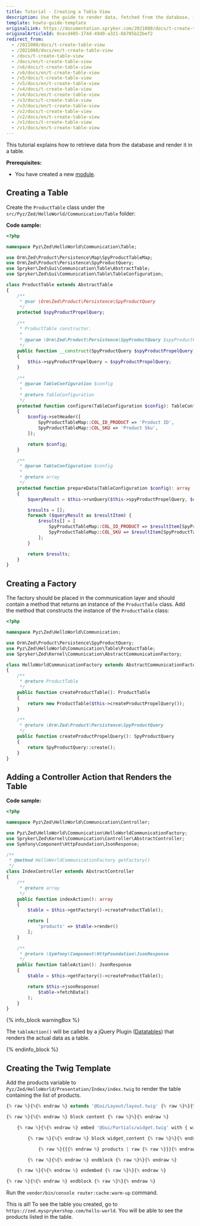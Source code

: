 ```yaml
---
title: Tutorial - Creating a Table View
description: Use the guide to render data, fetched from the database, in the table.
template: howto-guide-template
originalLink: https://documentation.spryker.com/2021080/docs/t-create-table-view
originalArticleId: 0cecd405-174d-49d0-a321-6b705b22bef2
redirect_from:
  - /2021080/docs/t-create-table-view
  - /2021080/docs/en/t-create-table-view
  - /docs/t-create-table-view
  - /docs/en/t-create-table-view
  - /v6/docs/t-create-table-view
  - /v6/docs/en/t-create-table-view
  - /v5/docs/t-create-table-view
  - /v5/docs/en/t-create-table-view
  - /v4/docs/t-create-table-view
  - /v4/docs/en/t-create-table-view
  - /v3/docs/t-create-table-view
  - /v3/docs/en/t-create-table-view
  - /v2/docs/t-create-table-view
  - /v2/docs/en/t-create-table-view
  - /v1/docs/t-create-table-view
  - /v1/docs/en/t-create-table-view
---
```


<!--used to be: http://spryker.github.io/tutorials/zed/create-table-view/-->

This tutorial explains how to retrieve data from the database and render it in a table.

**Prerequisites:**

* You have created a new [module](/docs/scos/dev/back-end-development/extending-spryker/adding-a-new-module.html).

## Creating a Table
Create the `ProductTable` class under the `src/Pyz/Zed/HelloWorld/Communication/Table` folder:

**Code sample:**

```php
<?php

namespace Pyz\Zed\HelloWorld\Communication\Table;

use Orm\Zed\Product\Persistence\Map\SpyProductTableMap;
use Orm\Zed\Product\Persistence\SpyProductQuery;
use Spryker\Zed\Gui\Communication\Table\AbstractTable;
use Spryker\Zed\Gui\Communication\Table\TableConfiguration;

class ProductTable extends AbstractTable
{
    /**
     * @var \Orm\Zed\Product\Persistence\SpyProductQuery
     */
    protected $spyProductPropelQuery;

    /**
     * ProductTable constructor.
     *
     * @param \Orm\Zed\Product\Persistence\SpyProductQuery $spyProductPropelQuery
     */
    public function __construct(SpyProductQuery $spyProductPropelQuery)
    {
        $this->spyProductPropelQuery = $spyProductPropelQuery;
    }

    /**
     * @param TableConfiguration $config
     *
     * @return TableConfiguration
     */
    protected function configure(TableConfiguration $config): TableConfiguration
    {
        $config->setHeader([
            SpyProductTableMap::COL_ID_PRODUCT => 'Product ID',
            SpyProductTableMap::COL_SKU => 'Product Sku',
        ]);

        return $config;
    }

    /**
     * @param TableConfiguration $config
     *
     * @return array
     */
    protected function prepareData(TableConfiguration $config): array
    {
        $queryResult = $this->runQuery($this->spyProductPropelQuery, $config);

        $results = [];
        foreach ($queryResult as $resultItem) {
            $results[] = [
                SpyProductTableMap::COL_ID_PRODUCT => $resultItem[SpyProductTableMap::COL_ID_PRODUCT],
                SpyProductTableMap::COL_SKU => $resultItem[SpyProductTableMap::COL_SKU],
            ];
        }

        return $results;
    }
}
```

## Creating a Factory
The factory should be placed in the communication layer and should contain a method that returns an instance of the `ProductTable` class. Add the method that constructs the instance of the `ProductTable` class:

```php
<?php

namespace Pyz\Zed\HelloWorld\Communication;

use Orm\Zed\Product\Persistence\SpyProductQuery;
use Pyz\Zed\HelloWorld\Communication\Table\ProductTable;
use Spryker\Zed\Kernel\Communication\AbstractCommunicationFactory;

class HelloWorldCommunicationFactory extends AbstractCommunicationFactory
{
    /**
     * @return ProductTable
     */
    public function createProductTable(): ProductTable
    {
        return new ProductTable($this->createProductPropelQuery());
    }

    /**
     * @return \Orm\Zed\Product\Persistence\SpyProductQuery
     */
    public function createProductPropelQuery(): SpyProductQuery
    {
        return SpyProductQuery::create();
    }
}
```

## Adding a Controller Action that Renders the Table

**Code sample:**

```php
<?php

namespace Pyz\Zed\HelloWorld\Communication\Controller;

use Pyz\Zed\HelloWorld\Communication\HelloWorldCommunicationFactory;
use Spryker\Zed\Kernel\Communication\Controller\AbstractController;
use Symfony\Component\HttpFoundation\JsonResponse;

/**
 * @method HelloWorldCommunicationFactory getFactory()
 */
class IndexController extends AbstractController
{
    /**
     * @return array
     */
    public function indexAction(): array
    {
        $table = $this->getFactory()->createProductTable();

        return [
            'products' => $table->render()
        ];
    }

    /**
     * @return \Symfony\Component\HttpFoundation\JsonResponse
     */
    public function tableAction(): JsonResponse
    {
        $table = $this->getFactory()->createProductTable();

        return $this->jsonResponse(
            $table->fetchData()
        );
    }
}
```

{% info_block warningBox %}

The `tableAction()` will be called by a jQuery Plugin ([Datatables](https://datatables.net/)) that renders the actual data as a table.

{% endinfo_block %}

## Creating the Twig Template
Add the products variable to `Pyz/Zed/HelloWorld/Presentation/Index/index.twig` to render the table containing the list of products.

```php
{% raw %}{%{% endraw %} extends '@Gui/Layout/layout.twig' {% raw %}%}{% endraw %}

{% raw %}{%{% endraw %} block content {% raw %}%}{% endraw %}

    {% raw %}{%{% endraw %} embed '@Gui/Partials/widget.twig' with { widget_title: 'Orders List' } {% raw %}%}{% endraw %}

        {% raw %}{%{% endraw %} block widget_content {% raw %}%}{% endraw %}

            {% raw %}{{{% endraw %} products | raw {% raw %}}}{% endraw %}

        {% raw %}{%{% endraw %} endblock {% raw %}%}{% endraw %}

    {% raw %}{%{% endraw %} endembed {% raw %}%}{% endraw %}

{% raw %}{%{% endraw %} endblock {% raw %}%}{% endraw %}
```
Run the `vendor/bin/console router:cache:warm-up` command.

This is all! To see the table you created, go to `https://zed.mysprykershop.com/hello-world`. You will be able to see the products listed in the table.

